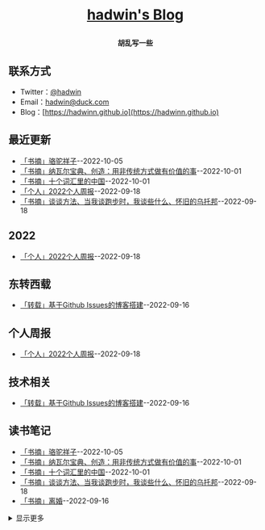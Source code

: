 **<p align="center">[hadwin's Blog](https://hadwinn.github.io)</p>**
====

**<p align="center">胡乱写一些</p>**

## 联系方式
- Twitter：[@hadwin](https://twitter.com/hadwinjia)
- Email：[hadwin@duck.com](mailto:hadwin@duck.com)
- Blog：[https://hadwinn.github.io](https://hadwinn.github.io)
## 最近更新
- [「书摘」骆驼祥子](https://github.com/hadwinn/blog/issues/8)--2022-10-05
- [「书摘」纳瓦尔宝典、创造：用非传统方式做有价值的事](https://github.com/hadwinn/blog/issues/7)--2022-10-01
- [「书摘」十个词汇里的中国](https://github.com/hadwinn/blog/issues/6)--2022-10-01
- [「个人」2022个人周报](https://github.com/hadwinn/blog/issues/5)--2022-09-18
- [「书摘」谈谈方法、当我谈跑步时，我谈些什么、怀旧的乌托邦](https://github.com/hadwinn/blog/issues/4)--2022-09-18
## 2022
- [「个人」2022个人周报](https://github.com/hadwinn/blog/issues/5)--2022-09-18
## 东转西载
- [「转载」基于Github Issues的博客搭建](https://github.com/hadwinn/blog/issues/3)--2022-09-16
## 个人周报
- [「个人」2022个人周报](https://github.com/hadwinn/blog/issues/5)--2022-09-18
## 技术相关
- [「转载」基于Github Issues的博客搭建](https://github.com/hadwinn/blog/issues/3)--2022-09-16
## 读书笔记
- [「书摘」骆驼祥子](https://github.com/hadwinn/blog/issues/8)--2022-10-05
- [「书摘」纳瓦尔宝典、创造：用非传统方式做有价值的事](https://github.com/hadwinn/blog/issues/7)--2022-10-01
- [「书摘」十个词汇里的中国](https://github.com/hadwinn/blog/issues/6)--2022-10-01
- [「书摘」谈谈方法、当我谈跑步时，我谈些什么、怀旧的乌托邦](https://github.com/hadwinn/blog/issues/4)--2022-09-18
- [「书摘」离婚](https://github.com/hadwinn/blog/issues/2)--2022-09-16
<details><summary>显示更多</summary>

- [「书摘」工作、消费主义和新穷人](https://github.com/hadwinn/blog/issues/1)--2022-09-16
</details>

